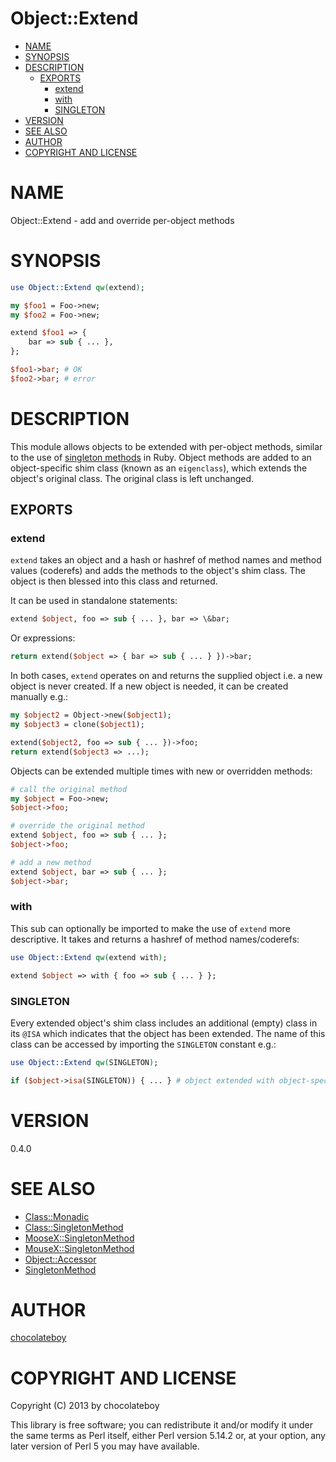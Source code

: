 # Object::Extend

<!-- START doctoc generated TOC please keep comment here to allow auto update -->
<!-- DON'T EDIT THIS SECTION, INSTEAD RE-RUN doctoc TO UPDATE -->

- [NAME](#name)
- [SYNOPSIS](#synopsis)
- [DESCRIPTION](#description)
  - [EXPORTS](#exports)
    - [extend](#extend)
    - [with](#with)
    - [SINGLETON](#singleton)
- [VERSION](#version)
- [SEE ALSO](#see-also)
- [AUTHOR](#author)
- [COPYRIGHT AND LICENSE](#copyright-and-license)

<!-- END doctoc generated TOC please keep comment here to allow auto update -->

# NAME

Object::Extend - add and override per-object methods

# SYNOPSIS

```perl
use Object::Extend qw(extend);

my $foo1 = Foo->new;
my $foo2 = Foo->new;

extend $foo1 => {
    bar => sub { ... },
};

$foo1->bar; # OK
$foo2->bar; # error
```

# DESCRIPTION

This module allows objects to be extended with per-object methods, similar to the use of
[singleton methods](http://madebydna.com/all/code/2011/06/24/eigenclasses-demystified.html)
in Ruby. Object methods are added to an object-specific shim class (known as an `eigenclass`),
which extends the object's original class. The original class is left unchanged.

## EXPORTS

### extend

`extend` takes an object and a hash or hashref of method names and method values (coderefs) and adds
the methods to the object's shim class. The object is then blessed into this class and returned.

It can be used in standalone statements:

```perl
extend $object, foo => sub { ... }, bar => \&bar;
```

Or expressions:

```perl
return extend($object => { bar => sub { ... } })->bar;
```

In both cases, `extend` operates on and returns the supplied object i.e. a new object is never created.
If a new object is needed, it can be created manually e.g.:

```perl
my $object2 = Object->new($object1);
my $object3 = clone($object1);

extend($object2, foo => sub { ... })->foo;
return extend($object3 => ...);
```

Objects can be extended multiple times with new or overridden methods:

```perl
# call the original method
my $object = Foo->new;
$object->foo;

# override the original method
extend $object, foo => sub { ... };
$object->foo;

# add a new method
extend $object, bar => sub { ... };
$object->bar;
```

### with

This sub can optionally be imported to make the use of `extend` more descriptive. It takes and
returns a hashref of method names/coderefs:

```perl
use Object::Extend qw(extend with);

extend $object => with { foo => sub { ... } };
```

### SINGLETON

Every extended object's shim class includes an additional (empty) class in its `@ISA` which indicates
that the object has been extended. The name of this class can be accessed by importing the `SINGLETON`
constant e.g.:

```perl
use Object::Extend qw(SINGLETON);

if ($object->isa(SINGLETON)) { ... } # object extended with object-specific methods
```

# VERSION

0.4.0

# SEE ALSO

- [Class::Monadic](http://search.cpan.org/perldoc?Class::Monadic)
- [Class::SingletonMethod](http://search.cpan.org/perldoc?Class::SingletonMethod)
- [MooseX::SingletonMethod](http://search.cpan.org/perldoc?MooseX::SingletonMethod)
- [MouseX::SingletonMethod](http://search.cpan.org/perldoc?MouseX::SingletonMethod)
- [Object::Accessor](http://search.cpan.org/perldoc?Object::Accessor)
- [SingletonMethod](https://github.com/tom-lpsd/p5-singleton-method)

# AUTHOR

[chocolateboy](mailto:chocolate@cpan.org)

# COPYRIGHT AND LICENSE

Copyright (C) 2013 by chocolateboy

This library is free software; you can redistribute it and/or modify
it under the same terms as Perl itself, either Perl version 5.14.2 or,
at your option, any later version of Perl 5 you may have available.
